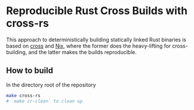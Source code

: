 # Reproducible Rust Cross Builds with cross-rs

This approach to deterministically building statically linked Rust binaries is
based on [cross](https://github.com/cross-rs/cross) and
[Nix](https://github.com/NixOS/nixpkgs), where the former does the heavy-lifting
for cross-building, and the latter makes the builds reproducible.

## How to build

In the directory root of the repository

```bash
make cross-rs
# `make cr-clean` to clean up
```
